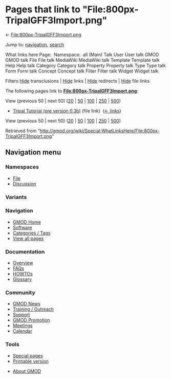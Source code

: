 <div id="mw-page-base" class="noprint">

</div>

<div id="mw-head-base" class="noprint">

</div>

<div id="content" class="mw-body" role="main">

<span id="top"></span>

<div id="mw-js-message" style="display:none;">

</div>



# <span dir="auto">Pages that link to "File:800px-TripalGFF3Import.png"</span>

<div id="bodyContent">

<div id="contentSub">

←
[File:800px-TripalGFF3Import.png](/wiki/File:800px-TripalGFF3Import.png "File:800px-TripalGFF3Import.png")

</div>

<div id="jump-to-nav" class="mw-jump">

Jump to: [navigation](#mw-navigation), [search](#p-search)

</div>

<div id="mw-content-text">

What links here Page:  Namespace:  all (Main) Talk User User talk GMOD
GMOD talk File File talk MediaWiki MediaWiki talk Template Template talk
Help Help talk Category Category talk Property Property talk Type Type
talk Form Form talk Concept Concept talk Filter Filter talk Widget
Widget talk

Filters
[Hide](/mediawiki/index.php?title=Special:WhatLinksHere/File:800px-TripalGFF3Import.png&hidetrans=1 "Special:WhatLinksHere/File:800px-TripalGFF3Import.png")
transclusions \|
[Hide](/mediawiki/index.php?title=Special:WhatLinksHere/File:800px-TripalGFF3Import.png&hidelinks=1 "Special:WhatLinksHere/File:800px-TripalGFF3Import.png")
links \|
[Hide](/mediawiki/index.php?title=Special:WhatLinksHere/File:800px-TripalGFF3Import.png&hideredirs=1 "Special:WhatLinksHere/File:800px-TripalGFF3Import.png")
redirects \|
[Hide](/mediawiki/index.php?title=Special:WhatLinksHere/File:800px-TripalGFF3Import.png&hideimages=1 "Special:WhatLinksHere/File:800px-TripalGFF3Import.png")
file links

The following pages link to
**[File:800px-TripalGFF3Import.png](/wiki/File:800px-TripalGFF3Import.png "File:800px-TripalGFF3Import.png")**:

View (previous 50 \| next 50)
([20](/mediawiki/index.php?title=Special:WhatLinksHere/File:800px-TripalGFF3Import.png&limit=20 "Special:WhatLinksHere/File:800px-TripalGFF3Import.png")
\|
[50](/mediawiki/index.php?title=Special:WhatLinksHere/File:800px-TripalGFF3Import.png&limit=50 "Special:WhatLinksHere/File:800px-TripalGFF3Import.png")
\|
[100](/mediawiki/index.php?title=Special:WhatLinksHere/File:800px-TripalGFF3Import.png&limit=100 "Special:WhatLinksHere/File:800px-TripalGFF3Import.png")
\|
[250](/mediawiki/index.php?title=Special:WhatLinksHere/File:800px-TripalGFF3Import.png&limit=250 "Special:WhatLinksHere/File:800px-TripalGFF3Import.png")
\|
[500](/mediawiki/index.php?title=Special:WhatLinksHere/File:800px-TripalGFF3Import.png&limit=500 "Special:WhatLinksHere/File:800px-TripalGFF3Import.png"))

- [Tripal Tutorial (pre version
  0.3b)](/wiki/Tripal_Tutorial_(pre_version_0.3b) "Tripal Tutorial (pre version 0.3b)")
  (file link) ‎ <span class="mw-whatlinkshere-tools">([←
  links](/mediawiki/index.php?title=Special:WhatLinksHere&target=Tripal+Tutorial+%28pre+version+0.3b%29 "Special:WhatLinksHere"))</span>

View (previous 50 \| next 50)
([20](/mediawiki/index.php?title=Special:WhatLinksHere/File:800px-TripalGFF3Import.png&limit=20 "Special:WhatLinksHere/File:800px-TripalGFF3Import.png")
\|
[50](/mediawiki/index.php?title=Special:WhatLinksHere/File:800px-TripalGFF3Import.png&limit=50 "Special:WhatLinksHere/File:800px-TripalGFF3Import.png")
\|
[100](/mediawiki/index.php?title=Special:WhatLinksHere/File:800px-TripalGFF3Import.png&limit=100 "Special:WhatLinksHere/File:800px-TripalGFF3Import.png")
\|
[250](/mediawiki/index.php?title=Special:WhatLinksHere/File:800px-TripalGFF3Import.png&limit=250 "Special:WhatLinksHere/File:800px-TripalGFF3Import.png")
\|
[500](/mediawiki/index.php?title=Special:WhatLinksHere/File:800px-TripalGFF3Import.png&limit=500 "Special:WhatLinksHere/File:800px-TripalGFF3Import.png"))

</div>

<div class="printfooter">

Retrieved from
"<http://gmod.org/wiki/Special:WhatLinksHere/File:800px-TripalGFF3Import.png>"

</div>

<div id="catlinks" class="catlinks catlinks-allhidden">

</div>

<div class="visualClear">

</div>

</div>

</div>

<div id="mw-navigation">

## Navigation menu

<div id="mw-head">



<div id="left-navigation">

<div id="p-namespaces" class="vectorTabs" role="navigation"
aria-labelledby="p-namespaces-label">

### Namespaces

- <span id="ca-nstab-image"><a href="/wiki/File:800px-TripalGFF3Import.png" accesskey="c"
  title="View the file page [c]">File</a></span>
- <span id="ca-talk"><a
  href="/mediawiki/index.php?title=File_talk:800px-TripalGFF3Import.png&amp;action=edit&amp;redlink=1"
  accesskey="t"
  title="Discussion about the content page [t]">Discussion</a></span>

</div>

<div id="p-variants" class="vectorMenu emptyPortlet" role="navigation"
aria-labelledby="p-variants-label">

### 

### Variants[](#)

<div class="menu">

</div>

</div>

</div>

<div id="right-navigation">





</div>



</div>

</div>

</div>

<div id="mw-panel">

<div id="p-logo" role="banner">

<a href="/wiki/Main_Page"
style="background-image: url(http://gmod.org/images/GMOD-cogs.png);"
title="Visit the main page"></a>

</div>

<div id="p-Navigation" class="portal" role="navigation"
aria-labelledby="p-Navigation-label">

### Navigation

<div class="body">

- <span id="n-GMOD-Home">[GMOD Home](/wiki/Main_Page)</span>
- <span id="n-Software">[Software](/wiki/GMOD_Components)</span>
- <span id="n-Categories-.2F-Tags">[Categories /
  Tags](/wiki/Categories)</span>
- <span id="n-View-all-pages">[View all
  pages](/wiki/Special:AllPages)</span>

</div>

</div>

<div id="p-Documentation" class="portal" role="navigation"
aria-labelledby="p-Documentation-label">

### Documentation

<div class="body">

- <span id="n-Overview">[Overview](/wiki/Overview)</span>
- <span id="n-FAQs">[FAQs](/wiki/Category:FAQ)</span>
- <span id="n-HOWTOs">[HOWTOs](/wiki/Category:HOWTO)</span>
- <span id="n-Glossary">[Glossary](/wiki/Glossary)</span>

</div>

</div>

<div id="p-Community" class="portal" role="navigation"
aria-labelledby="p-Community-label">

### Community

<div class="body">

- <span id="n-GMOD-News">[GMOD News](/wiki/GMOD_News)</span>
- <span id="n-Training-.2F-Outreach">[Training /
  Outreach](/wiki/Training_and_Outreach)</span>
- <span id="n-Support">[Support](/wiki/Support)</span>
- <span id="n-GMOD-Promotion">[GMOD
  Promotion](/wiki/GMOD_Promotion)</span>
- <span id="n-Meetings">[Meetings](/wiki/Meetings)</span>
- <span id="n-Calendar">[Calendar](/wiki/Calendar)</span>

</div>

</div>

<div id="p-tb" class="portal" role="navigation"
aria-labelledby="p-tb-label">

### Tools

<div class="body">

- <span id="t-specialpages"><a href="/wiki/Special:SpecialPages" accesskey="q"
  title="A list of all special pages [q]">Special pages</a></span>
- <span id="t-print"><a
  href="/mediawiki/index.php?title=Special:WhatLinksHere/File:800px-TripalGFF3Import.png&amp;printable=yes"
  rel="alternate" accesskey="p"
  title="Printable version of this page [p]">Printable version</a></span>

</div>

</div>

</div>

</div>

<div id="footer" role="contentinfo">

- <span id="footer-places-about">[About
  GMOD](/wiki/GMOD:About "GMOD:About")</span>

<!-- -->






</div>
